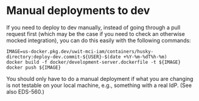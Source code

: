 # Manual deployments to dev

If you need to deploy to dev manually, instead of going through a pull request first 
(which may be the case if you need to check an otherwise mocked integration), you 
can do this easily with the following commands:

```
IMAGE=us-docker.pkg.dev/uwit-mci-iam/containers/husky-directory:deploy-dev.commit-${USER}-$(date +%Y-%m-%dT%h-%m)
docker build -f docker/development-server.dockerfile -t ${IMAGE}
docker push ${IMAGE}
```

You should only have to do a manual deployment if what you are changing is not 
testable on your local machine, e.g., something with a real IdP. (See also EDS-560.)
